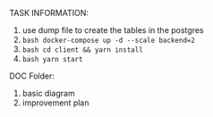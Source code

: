 TASK INFORMATION:
1. use dump file to create the tables in the postgres
2. ```bash docker-compose up -d --scale backend=2```
3. ```bash cd client && yarn install```
4. ```bash yarn start```

DOC Folder:
1. basic diagram
2. improvement plan
